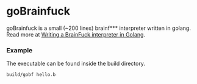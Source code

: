 # goBrainfuck
goBrainfuck is a small (~200 lines) brainf*** interpreter written in golang. Read more at [Writing a BrainFuck interpreter in Golang](https://blog.trieoflogs.com/writing-interpreter-in-golang/).

### Example
The executable can be found inside the build directory.
```sh
build/gobf hello.b
```
